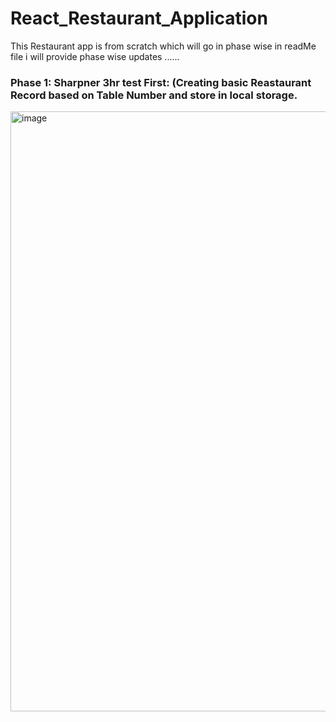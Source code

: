 # React_Restaurant_Application
This Restaurant app is from scratch which will go in phase wise in readMe file i will provide phase wise updates ......

### Phase 1: Sharpner 3hr test First: (Creating basic Reastaurant Record based on Table Number and store in local storage.
<img width="960" alt="image" src="https://github.com/Atul9180/React_Ecommerce_Application/assets/110973046/aab6e1de-dee0-4a70-a96b-6549ffd7856c">


